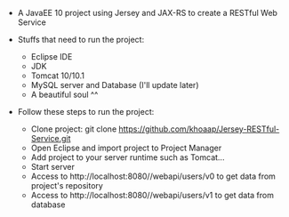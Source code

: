 - A JavaEE 10 project using Jersey and JAX-RS to create a RESTful Web Service

- Stuffs that need to run the project:
  + Eclipse IDE
  + JDK
  + Tomcat 10/10.1
  + MySQL server and Database (I'll update later)
  + A beautiful soul ^^

- Follow these steps to run the project:
  + Clone project: git clone https://github.com/khoaap/Jersey-RESTful-Service.git
  + Open Eclipse and import project to Project Manager
  + Add project to your server runtime such as Tomcat...
  + Start server
  + Access to http://localhost:8080/<project-name>/webapi/users/v0 to get data from project's repository
  + Access to http://localhost:8080/<project-name>/webapi/users/v1 to get data from database
